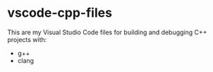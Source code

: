 # vscode-cpp-files
This are my Visual Studio Code files for building and debugging C++ projects with:
- g++
- clang
